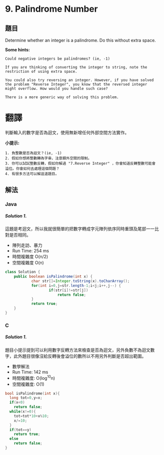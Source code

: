 # 9. Palindrome Number 

## 題目

Determine whether an integer is a palindrome. Do this without extra space.

**Some hints:**
```
Could negative integers be palindromes? (ie, -1)

If you are thinking of converting the integer to string, note the restriction of using extra space.

You could also try reversing an integer. However, if you have solved the problem "Reverse Integer", you know that the reversed integer might overflow. How would you handle such case?

There is a more generic way of solving this problem.
```
# 翻譯

判斷輸入的數字是否為迴文，使用無新增任何外部空間方法實作。

**小提示:**
```
1. 負整數是否為迴文？(ie, -1)
2. 假如你想將整數轉為字串，注意額外空間的限制。
3. 你可以試試整數反轉，假如你解過 "7.Reverse Integer" ，你會知道反轉整數可能會溢位。你會如何去處理這個問題？
4. 有很多方法可以解這道題目。
```

## 解法

### Java

##### Solution 1.

這題是考迴文，所以我就很簡單的把數字轉成字元陣列依序同時重頭及尾部一一比對是否相同。

- 陣列走訪、暴力
- Run Time: 254 ms
- 時間複雜度 O(n/2)
- 空間複雜度 O(n)

```java
class Solution {
    public boolean isPalindrome(int x) {
	        char str[]=Integer.toString(x).toCharArray();
	        for(int i=0,j=str.length-1;i<j;i++,j--) {
	        		if(str[i]!=str[j])
	        			return false;
	        }
	        return true;
	}
}
```

### C

##### Solution 1.

題目小提示提到可以利用數字反轉方法來檢查是否為迴文，另外負數不為迴文數字，此外題目很像沒給反轉後會溢位的數所以不用另外判斷是否超出範圍。

- 數學解法
- Run Time: 142 ms
- 時間複雜度: O(log<sup>10</sup>n)
- 空間複雜度: O(1)

```c
bool isPalindrome(int x){
  long tot=0,y=x;
  if(x<0)
    return false;
  while(x!=0){
    tot=tot*10+x%10;
    x/=10;
  }
  if(tot==y)
    return true;
  else
    return false;
}
```
